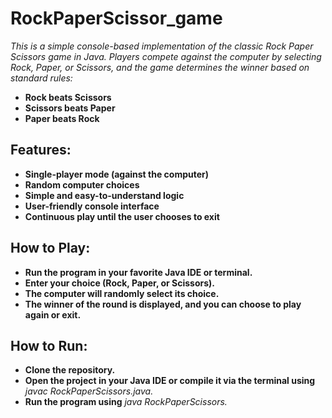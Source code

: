# RockPaperScissor_game
*This is a simple console-based implementation of the classic Rock Paper Scissors game in Java. Players compete against the computer by selecting Rock, Paper, or Scissors, and the game determines the winner based on standard rules:*

- **Rock beats Scissors**
- **Scissors beats Paper**
- **Paper beats Rock**
## Features:
- **Single-player mode (against the computer)**
- **Random computer choices**
- **Simple and easy-to-understand logic**
- **User-friendly console interface**
- **Continuous play until the user chooses to exit**
## How to Play:
- **Run the program in your favorite Java IDE or terminal.**
- **Enter your choice (Rock, Paper, or Scissors).**
- **The computer will randomly select its choice.**
- **The winner of the round is displayed, and you can choose to play again or exit.**
## How to Run:
- **Clone the repository.**
- **Open the project in your Java IDE or compile it via the terminal using** *javac RockPaperScissors.java.*
- **Run the program using** *java RockPaperScissors.*
